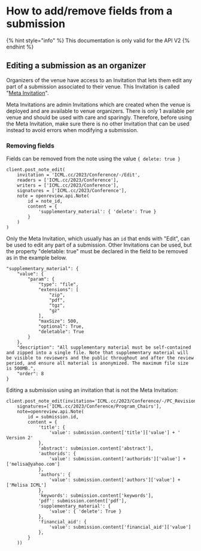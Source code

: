 # How to add/remove fields from a submission

{% hint style="info" %}
This documentation is only valid for the API V2
{% endhint %}

## Editing a submission as an organizer

Organizers of the venue have access to an Invitation that lets them edit any part of a submission associated to their venue. This Invitation is called "[Meta Invitation](../../reference/api-v2/entities/invitation/types-and-structure.md#meta-invitations)".

Meta Invitations are admin Invitations which are created when the venue is deployed and are available to venue organizers. There is only 1 available per venue and should be used with care and sparingly. Therefore, before using the Meta Invitation, make sure there is no other Invitation that can be used instead to avoid errors when modifying a submission.

### Removing fields

Fields can be removed from the note using the value `{ delete: true }`

```
client.post_note_edit(
    invitation = 'ICML.cc/2023/Conference/-/Edit',
    readers = ['ICML.cc/2023/Conference'],
    writers = ['ICML.cc/2023/Conference'],
    signatures = ['ICML.cc/2023/Conference'],
    note = openreview.api.Note(
        id = note_id,
        content = {
            'supplementary_material': { 'delete': True }
        }
    )
)
```

Only the Meta Invitation, which usually has an `id` that ends with "Edit", can be used to edit any part of a submission. Other Invitations can be used, but the property "deletable: true" must be declared in the field to be removed as in the example below.

```
"supplementary_material": {
    "value": {
        "param": {
            "type": "file",
            "extensions": [
                "zip",
                "pdf",
                "tgz",
                "gz"
            ],
            "maxSize": 500,
            "optional": True,
            "deletable": True
        }
    },
    "description": "All supplementary material must be self-contained and zipped into a single file. Note that supplementary material will be visible to reviewers and the public throughout and after the review period, and ensure all material is anonymized. The maximum file size is 500MB.",
    "order": 8
}
```

Editing a submission using an invitation that is not the Meta Invitation:

```
client.post_note_edit(invitation='ICML.cc/2023/Conference/-/PC_Revision',
    signatures=['ICML.cc/2023/Conference/Program_Chairs'],
    note=openreview.api.Note(
        id = submission.id,
        content = {
            'title': {
                'value': submission.content['title']['value'] + ' Version 2'
            },
            'abstract': submission.content['abstract'],
            'authorids': {
                'value': submission.content['authorids']['value'] + ['melisa@yahoo.com']
            },
            'authors': {
                'value': submission.content['authors']['value'] + ['Melisa ICML']
            },
            'keywords': submission.content['keywords'],
            'pdf': submission.content['pdf'],
            'supplementary_material': {
                'value': { 'delete': True }
            },
            'financial_aid': {
                'value': submission.content['financial_aid']['value']
            }, 
        }
    ))
```
